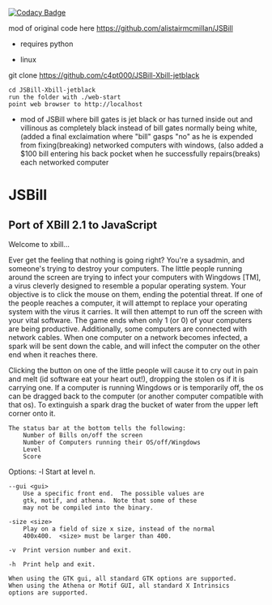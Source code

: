 [![Codacy Badge](https://api.codacy.com/project/badge/Grade/e69b82c1ef434959b89041e3a70d4511)](https://www.codacy.com/app/alistairmcmillan75/JSBill?utm_source=github.com&amp;utm_medium=referral&amp;utm_content=alistairmcmillan/JSBill&amp;utm_campaign=Badge_Grade)


mod of original code here https://github.com/alistairmcmillan/JSBill

* requires python

* linux

git clone https://github.com/c4pt000/JSBill-Xbill-jetblack

```
cd JSBill-Xbill-jetblack
run the folder with ./web-start
point web browser to http://localhost
```
* mod of JSBill where bill gates is jet black or has turned inside out and villinous as completely black instead of bill gates normally being white, (added a final exclaimation where "bill" gasps "no" as he is expended from fixing(breaking) networked computers with windows, (also added a $100 bill entering his back pocket when he successfully repairs(breaks) each networked computer


JSBill
======

Port of XBill 2.1 to JavaScript
-------------------------------

Welcome to xbill...

Ever get the feeling that nothing is going right?  You're a sysadmin,
and someone's trying to destroy your computers.  The little people
running around the screen are trying to infect your computers with
Wingdows [TM], a virus cleverly  designed to resemble a popular
operating system.  Your objective is to click the mouse on them, ending
the potential threat.  If one of the people reaches a computer, it will
attempt to replace your operating system with the virus it carries. It
will then attempt to run off the screen with your vital software.  The
game ends when only 1 (or 0) of your computers are being productive.
Additionally, some computers are connected with network cables.  When
one computer on a network becomes infected, a spark will be sent down
the cable, and will infect the computer on the other end when it reaches
there.

Clicking the button on one of the little people will cause it to cry out
in pain and melt (id software eat your heart out!), dropping the stolen
os if it is carrying one.  If a computer is running Wingdows or is
temporarily off, the os can be dragged back to the computer (or
another computer compatible with that os).  To extinguish a spark drag
the bucket of water from the upper left corner onto it.

	The status bar at the bottom tells the following:
		Number of Bills on/off the screen
		Number of Computers running their OS/off/Wingdows
		Level
		Score

Options:
	-l <n>	Start at level n.

	--gui <gui>
		Use a specific front end.  The possible values are
		gtk, motif, and athena.  Note that some of these
		may not be compiled into the binary.

	-size <size>
		Play on a field of size x size, instead of the normal
		400x400.  <size> must be larger than 400.

	-v	Print version number and exit.

	-h	Print help and exit.

	When using the GTK gui, all standard GTK options are supported.
	When using the Athena or Motif GUI, all standard X Intrinsics
	options are supported.



